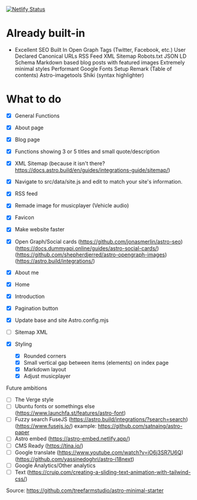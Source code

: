 [![Netlify Status](https://api.netlify.com/api/v1/badges/6aa49dbb-2dc9-4ee1-baab-5d80d4136677/deploy-status)](https://app.netlify.com/sites/astro-minimal-starter/deploys)

# Already built-in

- Excellent SEO Built In
  Open Graph Tags (Twitter, Facebook, etc.)
  User Declared Canonical URLs
  RSS Feed
  XML Sitemap
  Robots.txt
  JSON LD Schema
  Markdown based blog posts with featured images
  Extremely minimal styles
  Performant Google Fonts Setup
  Remark (Table of contents)
  Astro-imagetools
  Shiki (syntax highlighter)

# What to do

- [x] General Functions
- [x] About page
- [x] Blog page
- [x] Functions showing 3 or 5 titles and small quote/description
- [x] XML Sitemap (because it isn't there? https://docs.astro.build/en/guides/integrations-guide/sitemap/)
- [x] Navigate to src/data/site.js and edit to match your site's information.
- [x] RSS feed
- [x] Remade image for musicplayer (Vehicle audio)
- [x] Favicon
- [x] Make website faster

- [x] Open Graph/Social cards (https://github.com/jonasmerlin/astro-seo) (https://docs.dummyapi.online/guides/astro-social-cards/) (https://github.com/shepherdjerred/astro-opengraph-images) (https://astro.build/integrations/)
- [x] About me
- [x] Home
- [x] Introduction
- [x] Pagination button
- [x] Update base and site Astro.config.mjs
- [ ] Sitemap XML

- [x] Styling
  - [x] Rounded corners
  - [x] Small vertical gap between items (elements) on index page
  - [x] Markdown layout
  - [x] Adjust musicplayer

Future ambitions

- [ ] The Verge style
- [ ] Ubuntu fonts or somethings else (https://www.launchfa.st/features/astro-font)
- [ ] Fuzzy search FuseJS (https://astro.build/integrations/?search=search) (https://www.fusejs.io/) example: https://github.com/satnaing/astro-paper
- [ ] Astro embed (https://astro-embed.netlify.app/)
- [ ] CMS Ready (https://tina.io/)
- [ ] Google translate (https://www.youtube.com/watch?v=iO6j3SR7U6Q) (https://github.com/yassinedoghri/astro-i18next)
- [ ] Google Analytics/Other analytics
- [ ] Text (https://cruip.com/creating-a-sliding-text-animation-with-tailwind-css/)

Source: https://github.com/treefarmstudio/astro-minimal-starter
